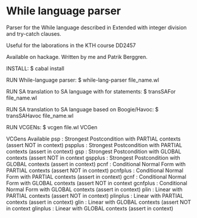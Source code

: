 While language parser
=====================

Parser for the While language described in 
Extended with integer division and try-catch clauses.

Useful for the laborations in the KTH course DD2457 

Available on hackage. Written by me and Patrik Berggren.


INSTALL: $ cabal install

RUN While-language parser: $ while-lang-parser file_name.wl

RUN SA translation to SA language with for statements: $ transSAFor file_name.wl

RUN SA translation to SA language based on Boogie/Havoc: $ transSAHavoc file_name.wl

RUN VCGENs: $ vcgen file.wl VCGen

VCGens Available
  psp       : Strongest Postcondition with PARTIAL contexts (assert NOT in context)
  pspplus   : Strongest Postcondition with PARTIAL contexts (assert in context)
  gsp       : Strongest Postcondition with GLOBAL contexts (assert NOT in context
  gspplus   : Strongest Postcondition with GLOBAL contexts (assert in context)
  pcnf      : Conditional Normal Form with PARTIAL contexts (assert NOT in context)
  pcnfplus  : Conditional Normal Form with PARTIAL contexts (assert in context)
  gcnf      : Conditional Normal Form with GLOBAL contexts (assert NOT in context
  gcnfplus  : Conditional Normal Form with GLOBAL contexts (assert in context)
  plin      : Linear with PARTIAL contexts (assert NOT in context)
  plinplus  : Linear with PARTIAL contexts (assert in context)
  glin      : Linear with GLOBAL contexts (assert NOT in context
  glinplus  : Linear with GLOBAL contexts (assert in context)